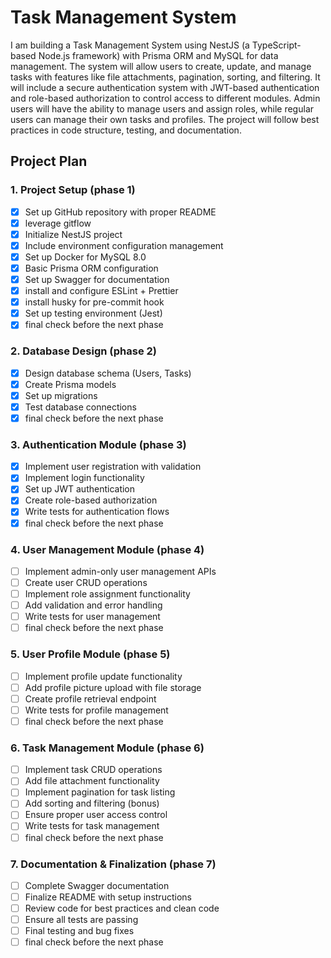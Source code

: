 # Task Management System

I am building a Task Management System using NestJS (a TypeScript-based Node.js framework) with Prisma ORM and MySQL for data management. The system will allow users to create, update, and manage tasks with features like file attachments, pagination, sorting, and filtering. It will include a secure authentication system with JWT-based authentication and role-based authorization to control access to different modules. Admin users will have the ability to manage users and assign roles, while regular users can manage their own tasks and profiles. The project will follow best practices in code structure, testing, and documentation.

## Project Plan

### 1. Project Setup (phase 1)

- [x] Set up GitHub repository with proper README
- [x] leverage gitflow
- [x] Initialize NestJS project
- [x] Include environment configuration management
- [x] Set up Docker for MySQL 8.0
- [x] Basic Prisma ORM configuration
- [x] Set up Swagger for documentation
- [x] install and configure ESLint + Prettier
- [x] install husky for pre-commit hook
- [x] Set up testing environment (Jest)
- [x] final check before the next phase

### 2. Database Design (phase 2)

- [x] Design database schema (Users, Tasks)
- [x] Create Prisma models
- [x] Set up migrations
- [x] Test database connections
- [x] final check before the next phase

### 3. Authentication Module (phase 3)

- [x] Implement user registration with validation
- [x] Implement login functionality
- [x] Set up JWT authentication
- [x] Create role-based authorization
- [x] Write tests for authentication flows
- [x] final check before the next phase

### 4. User Management Module (phase 4)

- [ ] Implement admin-only user management APIs
- [ ] Create user CRUD operations
- [ ] Implement role assignment functionality
- [ ] Add validation and error handling
- [ ] Write tests for user management
- [ ] final check before the next phase

### 5. User Profile Module (phase 5)

- [ ] Implement profile update functionality
- [ ] Add profile picture upload with file storage
- [ ] Create profile retrieval endpoint
- [ ] Write tests for profile management
- [ ] final check before the next phase

### 6. Task Management Module (phase 6)

- [ ] Implement task CRUD operations
- [ ] Add file attachment functionality
- [ ] Implement pagination for task listing
- [ ] Add sorting and filtering (bonus)
- [ ] Ensure proper user access control
- [ ] Write tests for task management
- [ ] final check before the next phase

### 7. Documentation & Finalization (phase 7)

- [ ] Complete Swagger documentation
- [ ] Finalize README with setup instructions
- [ ] Review code for best practices and clean code
- [ ] Ensure all tests are passing
- [ ] Final testing and bug fixes
- [ ] final check before the next phase
